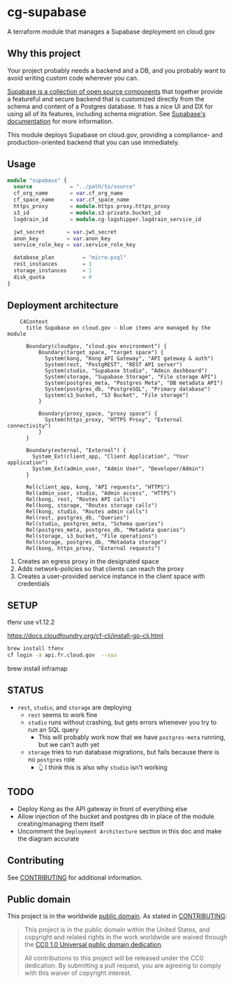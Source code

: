 # cg-supabase

A terraform module that manages a Supabase deployment on cloud.gov

## Why this project

Your project probably needs a backend and a DB, and you probably want to avoid writing custom code wherever you can. 

[Supabase is a collection of open source components](https://github.com/supabase/supabase?tab=readme-ov-file#how-it-works) that together provide a featureful and secure backend that is customized directly from the schema and content of a Postgres database. It has a nice UI and DX for using all of its features, including schema migration. See [Supabase's documentation](https://supabase.com/docs) for more information.

This module deploys Supabase on cloud.gov, providing a compliance- and production-oriented backend that you can use immediately. 

## Usage
```terraform
module "supabase" {
  source            = "../path/to/source"
  cf_org_name       = var.cf_org_name
  cf_space_name     = var.cf_space_name
  https_proxy       = module.https-proxy.https_proxy
  s3_id             = module.s3-private.bucket_id
  logdrain_id       = module.cg-logshipper.logdrain_service_id

  jwt_secret       = var.jwt_secret
  anon_key         = var.anon_key
  service_role_key = var.service_role_key

  database_plan         = "micro-psql"
  rest_instances        = 1
  storage_instances     = 1
  disk_quota            = #
}
```

## Deployment architecture

```mermaid
    C4Context
      title Supabase on cloud.gov - blue items are managed by the module
      
      Boundary(cloudgov, "cloud.gov environment") {
          Boundary(target_space, "target space") {
            System(kong, "Kong API Gateway", "API gateway & auth")
            System(rest, "PostgREST", "REST API server")
            System(studio, "Supabase Studio", "Admin dashboard")
            System(storage, "Supabase Storage", "File storage API")
            System(postgres_meta, "Postgres Meta", "DB metadata API")
            System(postgres_db, "PostgreSQL", "Primary database")
            System(s3_bucket, "S3 Bucket", "File storage")
          }
          
          Boundary(proxy_space, "proxy space") {
            System(https_proxy, "HTTPS Proxy", "External connectivity")
          }
      }
      
      Boundary(external, "External") {
        System_Ext(client_app, "Client Application", "Your application")
        System_Ext(admin_user, "Admin User", "Developer/Admin")
      }

      Rel(client_app, kong, "API requests", "HTTPS")
      Rel(admin_user, studio, "Admin access", "HTTPS")
      Rel(kong, rest, "Routes API calls")
      Rel(kong, storage, "Routes storage calls")
      Rel(kong, studio, "Routes admin calls")
      Rel(rest, postgres_db, "Queries")
      Rel(studio, postgres_meta, "Schema queries")
      Rel(postgres_meta, postgres_db, "Metadata queries")
      Rel(storage, s3_bucket, "File operations")
      Rel(storage, postgres_db, "Metadata storage")
      Rel(kong, https_proxy, "External requests")
```
1. Creates an egress proxy in the designated space
2. Adds network-policies so that clients can reach the proxy
3. Creates a user-provided service instance in the client space with credentials

## SETUP
tfenv use v1.12.2

https://docs.cloudfoundry.org/cf-cli/install-go-cli.html

```bash
brew install tfenv
cf login -a api.fr.cloud.gov  --sso
```


brew install inframap

## STATUS

- `rest`, `studio`, and `storage` are deploying
    - `rest` seems to work fine
    - `studio` runs without crashing, but gets errors whenever you try to run an SQL query
        - This will probably work now that we have `postgres-meta` running, but we can't auth yet
    - `storage` tries to run database migrations, but fails because there is no `postgres` role
        - 👆 I think this is also why `studio` isn't working

## TODO

- Deploy Kong as the API gateway in front of everything else
- Allow injection of the bucket and postgres db in place of the module creating/managing them itself
- Uncomment the `Deployment Architecture` section in this doc and make the diagram accurate

## Contributing

See [CONTRIBUTING](CONTRIBUTING.md) for additional information.

## Public domain

This project is in the worldwide [public domain](LICENSE.md). As stated in [CONTRIBUTING](CONTRIBUTING.md):

> This project is in the public domain within the United States, and copyright and related rights in the work worldwide are waived through the [CC0 1.0 Universal public domain dedication](https://creativecommons.org/publicdomain/zero/1.0/).
>
> All contributions to this project will be released under the CC0 dedication. By submitting a pull request, you are agreeing to comply with this waiver of copyright interest.
